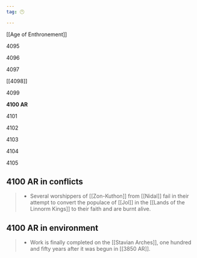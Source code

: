 ```yaml
---
tag: 🕛

---
```

[[Age of Enthronement]]


4095

4096

4097

[[4098]]

4099

**4100 AR**

4101

4102

4103

4104

4105



## 4100 AR in conflicts

>  - Several worshippers of [[Zon-Kuthon]] from [[Nidal]] fail in their attempt to convert the populace of [[Jol]] in the [[Lands of the Linnorm Kings]] to their faith and are burnt alive.


## 4100 AR in environment

>  - Work is finally completed on the [[Stavian Arches]], one hundred and fifty years after it was begun in [[3850 AR]].






